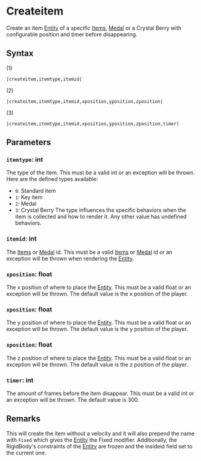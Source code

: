 # Createitem

Create an item [Entity](../../../Entities/Entity.md) of a specific [Items](../../../Enums%20and%20IDs/Items.md), [Medal](../../../Enums%20and%20IDs/Medal.md) or a Crystal Berry with configurable position and timer before disappearing.

## Syntax

(1)

````
|createitem,itemtype,itemid|
````

(2)

````
|createitem,itemtype,itemid,xposition,yposition,zposition|
````

(3)

````
|createitem,itemtype,itemid,xposition,yposition,zposition,timer|
````

## Parameters

### `itemtype`: int

The type of the item. This must be a valid int or an exception will be thrown. Here are the defined types available:

* `0`: Standard item
* `1`: Key item
* `2`: Medal
* `3`: Crystal Berry
  The type influences the specific behaviors when the item is collected and how to render it. Any other value has undefined behaviors.

### `itemid`: int

The [Items](../../../Enums%20and%20IDs/Items.md) or [Medal](../../../Enums%20and%20IDs/Medal.md) id. This must be a valid [Items](../../../Enums%20and%20IDs/Items.md) or [Medal](../../../Enums%20and%20IDs/Medal.md) id or an exception will be thrown when rendering the [Entity](../../../Entities/Entity.md).

### `xposition`: float

The x position of where to place the [Entity](../../../Entities/Entity.md). This must be a valid float or an exception will be thrown. The default value is the x position of the player.

### `xposition`: float

The y position of where to place the [Entity](../../../Entities/Entity.md). This must be a valid float or an exception will be thrown. The default value is the y position of the player.

### `xposition`: float

The z position of where to place the [Entity](../../../Entities/Entity.md). This must be a valid float or an exception will be thrown. The default value is the z position of the player.

### `timer`: int

The amount of frames before the item disappear. This must be a valid int or an exception will be thrown. The default value is 300.

## Remarks

This will create the item without a velocity and it will also prepend the name with `Fixed` which gives the [Entity](../../../Entities/Entity.md) the Fixed modifier. Additionally, the RigidBody's constraints of the [Entity](../../../Entities/Entity.md) are frozen and the insideid field set to the current one.
